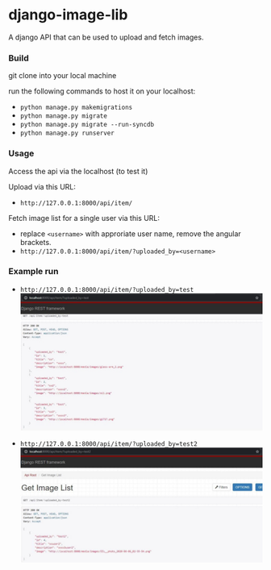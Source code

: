 # django-image-lib
A django API that can be used to upload and fetch images.


### Build
git clone into your local machine

run the following commands to host it on your localhost:
- `python manage.py makemigrations`
- `python manage.py migrate`
- `python manage.py migrate --run-syncdb`
- `python manage.py runserver`

### Usage
Access the api via the localhost (to test it)

Upload via this URL:
- `http://127.0.0.1:8000/api/item/`

Fetch image list for a single user via this URL:
- replace `<username>` with approriate user name, remove the angular brackets.
- `http://127.0.0.1:8000/api/item/?uploaded_by=<username>`

### Example run
- `http://127.0.0.1:8000/api/item/?uploaded_by=test`
!["Fetching all images uploaded by test"](test.jpg?raw=true)

- `http://127.0.0.1:8000/api/item/?uploaded_by=test2`
!["Fetching all images uploaded by test2"](test2.jpg?raw=true "Fetching all images uploaded by test2")
